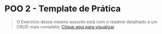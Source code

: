 # POO 2 - Template de Prática

> O Exercício desse mesmo assunto está com o readme detalhado e um CRUD mais completo: [Clique aqui para visualizar](https://github.com/amandapolari/poo-II-exercicios)
